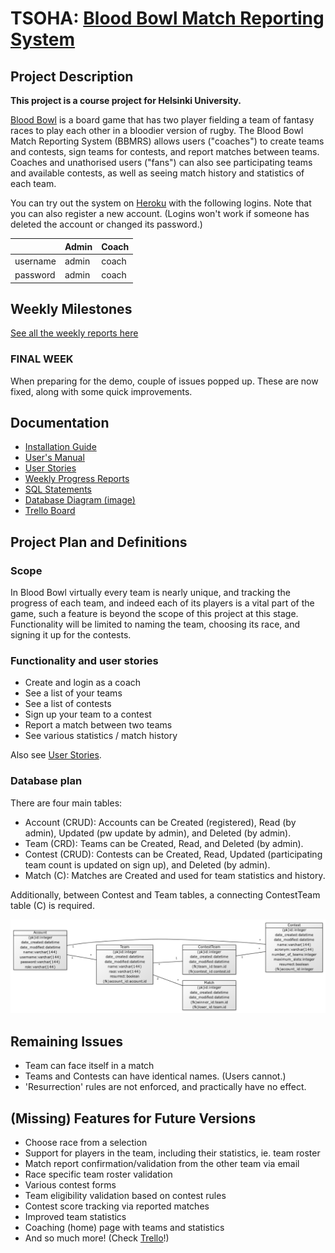 # TSOHA: [Blood Bowl Match Reporting System](http://bb-mrs.herokuapp.com/)
## Project Description
**This project is a course project for Helsinki University.**

[Blood Bowl](http://bloodbowl.com) is a board game that has two player fielding a team of fantasy races to play each other in a bloodier version of rugby. The Blood Bowl Match Reporting System (BBMRS) allows users ("coaches") to create teams and contests, sign teams for contests, and report matches between teams. Coaches and unathorised users ("fans") can also see participating teams and available contests, as well as seeing match history and statistics of each team.

You can try out the system on [Heroku](http://bb-mrs.herokuapp.com) with the following logins. Note that you can also register a new account. (Logins won't work if someone has deleted the account or changed its password.)

| |Admin	|Coach	
|---|---|---
|username|admin|coach
|password|admin|coach

## Weekly Milestones
[See all the weekly reports here](https://github.com/Granigan/BBMRS/blob/master/documentation/weekly_progress.md)

### FINAL WEEK
When preparing for the demo, couple of issues popped up. These are now fixed, along with some quick improvements.

## Documentation
- [Installation Guide](https://github.com/Granigan/BBMRS/blob/master/documentation/install.md)
- [User's Manual](https://github.com/Granigan/BBMRS/blob/master/documentation/manual.md)
- [User Stories](https://github.com/Granigan/BBMRS/blob/master/documentation/user_stories.md)
- [Weekly Progress Reports](https://github.com/Granigan/BBMRS/blob/master/documentation/weekly_progress.md)
- [SQL Statements](https://github.com/Granigan/BBMRS/blob/master/documentation/SQLstatements.md)
- [Database Diagram (image)](https://github.com/Granigan/BBMRS/blob/master/documentation/images/db_diagram2.png)
- [Trello Board](https://trello.com/b/s6HjD0UO/tsoha-project-match-reporting-system-blood-bowl)


## Project Plan and Definitions
### Scope
In Blood Bowl virtually every team is nearly unique, and tracking the progress of each team, and indeed each of its players is a vital part of the game, such a feature is beyond the scope of this project at this stage. Functionality will be limited to naming the team, choosing its race, and signing it up for the contests.

### Functionality and user stories
- Create and login as a coach
- See a list of your teams
- See a list of contests
- Sign up your team to a contest
- Report a match between two teams
- See various statistics / match history

Also see [User Stories](https://github.com/Granigan/BBMRS/blob/master/documentation/user_stories.md).

### Database plan
There are four main tables:
- Account (CRUD): Accounts can be Created (registered), Read (by admin), Updated (pw update by admin), and Deleted (by admin).
- Team (CRD): Teams can be Created, Read, and Deleted (by admin).
- Contest (CRUD): Contests can be Created, Read, Updated (participating team count is updated on sign up), and Deleted (by admin).
- Match (C): Matches are Created and used for team statistics and history.

Additionally, between Contest and Team tables, a connecting ContestTeam table (C) is required.

![db diagram](https://github.com/Granigan/BBMRS/blob/master/documentation/images/db_diagram2.png)

## Remaining Issues
- Team can face itself in a match
- Teams and Contests can have identical names. (Users cannot.)
- 'Resurrection' rules are not enforced, and practically have no effect.

## (Missing) Features for Future Versions
- Choose race from a selection
- Support for players in the team, including their statistics, ie. team roster
- Match report confirmation/validation from the other team via email
- Race specific team roster validation
- Various contest forms
- Team eligibility validation based on contest rules
- Contest score tracking via reported matches
- Improved team statistics
- Coaching (home) page with teams and statistics
- And so much more! (Check [Trello](https://trello.com/b/s6HjD0UO/tsoha-project-match-reporting-system-blood-bowl)!)

